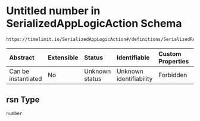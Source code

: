 # Untitled number in SerializedAppLogicAction Schema

```txt
https://timelimit.io/SerializedAppLogicAction#/definitions/SerializedReplyToKeyRequestAction/properties/rsn
```



| Abstract            | Extensible | Status         | Identifiable            | Custom Properties | Additional Properties | Access Restrictions | Defined In                                                                                            |
| :------------------ | :--------- | :------------- | :---------------------- | :---------------- | :-------------------- | :------------------ | :---------------------------------------------------------------------------------------------------- |
| Can be instantiated | No         | Unknown status | Unknown identifiability | Forbidden         | Allowed               | none                | [SerializedAppLogicAction.schema.json\*](SerializedAppLogicAction.schema.json "open original schema") |

## rsn Type

`number`

